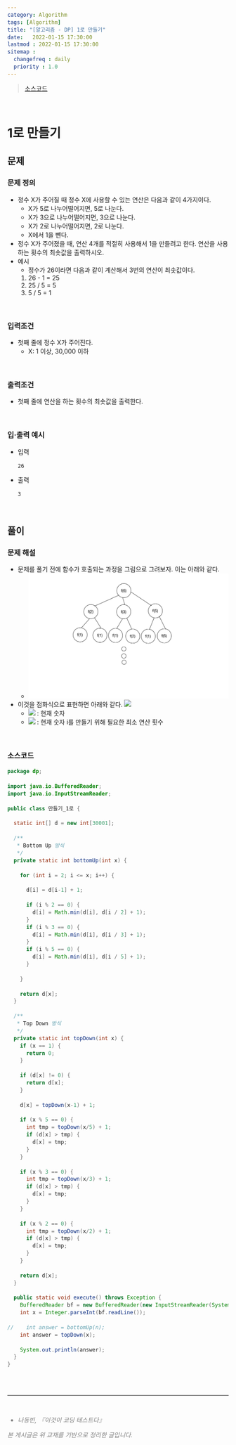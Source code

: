 ```yaml
---
category: Algorithm
tags: [Algorithm]
title: "[알고리즘 - DP] 1로 만들기"
date:   2022-01-15 17:30:00 
lastmod : 2022-01-15 17:30:00
sitemap :
  changefreq : daily
  priority : 1.0
---
```


> [소스코드](https://github.com/TaegyunWoo/algorithm-study/blob/main/src/main/java/dp/만들기_1로.java)

<br/>

# 1로 만들기
## 문제
### 문제 정의

- 정수 X가 주어질 때 정수 X에 사용할 수 있는 연산은 다음과 같이 4가지이다.
  - X가 5로 나누어떨어지면, 5로 나눈다.
  - X가 3으로 나누어떨어지면, 3으로 나눈다.
  - X가 2로 나누어떨어지면, 2로 나눈다.
  - X에서 1을 뺀다.
- 정수 X가 주어졌을 때, 연산 4개를 적절히 사용해서 1을 만들려고 한다. 연산을 사용하는 횟수의 최솟값을 출력하시오.
- 예시
  - 정수가 26이라면 다음과 같이 계산해서 3번의 연산이 최솟값이다.
  1. 26 - 1 = 25
  2. 25 / 5 = 5
  3. 5 / 5 = 1

<br/>

### 입력조건
- 첫째 줄에 정수 X가 주어진다.
    - X: 1 이상, 30,000 이하

<br/>

### 출력조건
- 첫째 줄에 연산을 하는 횟수의 최솟값을 출력한다.

<br/>

### 입·출력 예시
- 입력
  ```text
  26
  ```

- 출력
  ```text
  3
  ```

<br/>

## 풀이
### 문제 해설
- 문제를 풀기 전에 함수가 호출되는 과정을 그림으로 그려보자. 이는 아래와 같다.  
  - ![](/assets/img/2022-01-15-ALGORITHM_DynamicProgramming_MakeOne/Untitled01.jpg)
- 이것을 점화식으로 표현하면 아래와 같다.
  ![](https://latex.codecogs.com/svg.image?\alpha_{i}=min(\alpha_{i-1},\alpha_{i/5},\alpha_{i3},\alpha_{i/2})+1)
  - ![](https://latex.codecogs.com/svg.image?i) : 현재 숫자
  - ![](https://latex.codecogs.com/svg.image?\alpha_{i}) : 현재 숫자 i를 만들기 위해 필요한 최소 연산 횟수

<br/>

### 소스코드
```java
package dp;

import java.io.BufferedReader;
import java.io.InputStreamReader;

public class 만들기_1로 {

  static int[] d = new int[30001];

  /**
   * Bottom Up 방식
   */
  private static int bottomUp(int x) {

    for (int i = 2; i <= x; i++) {

      d[i] = d[i-1] + 1;

      if (i % 2 == 0) {
        d[i] = Math.min(d[i], d[i / 2] + 1);
      }
      if (i % 3 == 0) {
        d[i] = Math.min(d[i], d[i / 3] + 1);
      }
      if (i % 5 == 0) {
        d[i] = Math.min(d[i], d[i / 5] + 1);
      }

    }

    return d[x];
  }

  /**
   * Top Down 방식
   */
  private static int topDown(int x) {
    if (x == 1) {
      return 0;
    }

    if (d[x] != 0) {
      return d[x];
    }

    d[x] = topDown(x-1) + 1;

    if (x % 5 == 0) {
      int tmp = topDown(x/5) + 1;
      if (d[x] > tmp) {
        d[x] = tmp;
      }
    }

    if (x % 3 == 0) {
      int tmp = topDown(x/3) + 1;
      if (d[x] > tmp) {
        d[x] = tmp;
      }
    }

    if (x % 2 == 0) {
      int tmp = topDown(x/2) + 1;
      if (d[x] > tmp) {
        d[x] = tmp;
      }
    }

    return d[x];
  }

  public static void execute() throws Exception {
    BufferedReader bf = new BufferedReader(new InputStreamReader(System.in));
    int x = Integer.parseInt(bf.readLine());

//    int answer = bottomUp(n);
    int answer = topDown(x);

    System.out.println(answer);
  }
}

```

<br><br>

---

<br>
<div style="font-style: italic;color: gray;">
  <ul>
    <li>나동빈, 『이것이 코딩 테스트다』</li>
  </ul>
  본 게시글은 위 교재를 기반으로 정리한 글입니다.
</div>